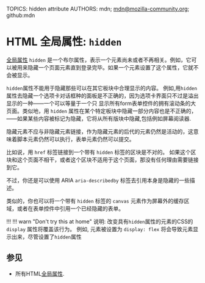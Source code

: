 TOPICS: hidden attribute
AUTHORS: mdn; mdn@mozilla-community.org; github:mdn

# HTML 全局属性: `hidden`

[全局属性](/zh-hans/webfrontend/HTML_Global_Attributes) `hidden` 是一个布尔属性，表示一个元素尚未或者不再相关。例如，它可以被用来隐藏一个页面元素直到登录完毕。如果一个元素设置了这个属性，它就不会被显示。

`hidden`属性不能用于隐藏那些可以在其它板块中合理显示的内容。 例如,用`hidden`属性去隐藏一个选项卡对话框种的面板是不正确的，因为选项卡界面只不过是溢出显示的一种——一个可以等量于一个只
显示所有form表单控件的拥有滚动条的大页面。类似地，用 `hidden` 属性在某个特定板块中隐藏一部分内容也是不正确的，——如果某些内容被标记为隐藏，它将从所有版块中隐藏,包括例如屏幕阅读器.

隐藏元素不应与非隐藏元素链接，作为隐藏元素的后代的元素仍然是活动的，这意味着脚本元素仍然可以执行，表单元素仍然可以提交。

比如说，用 `href` 标签链接到一个带有 `hidden` 标签的区块是不对的。 如果这个区块和这个页面不相干，或者这个区块不适用于这个页面，那没有任何理由需要链接到它。

不过，你还是可以使用 ARIA `aria-describedby` 标签去引用本身是隐藏的一些描述。

类似的，你也可以将一个带有 `hidden` 标签的 `canvas` 元素作为屏幕外的缓存区域，或者在表单控件中引用一个已经隐藏的表单。

!!! !!! warn "Don't try this at home"
    说明: 改变具有`hidden`属性的元素的CSS的 `display` 属性将覆盖该行为。 例如, 元素被设置为 `display: flex` 将会导致元素显示出来，尽管设置了`hidden`属性

## 参见

- 所有HTML[全局属性](/zh-hans/webfrontend/HTML_Global_Attributes).
